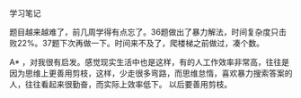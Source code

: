 学习笔记

题目越来越难了，前几周学得有点忘了。36题做出了暴力解法，时间复杂度只击败22%。37题下次再做一下。时间来不及了，爬楼梯之前做过，凑个数。

A* ，对我很有启发。感觉现实生活中也是这样，有的人工作效率非常高，往往是因为思维上更善用剪枝，这样，少走很多弯路，而思维怠惰，喜欢暴力搜索答案的人，往往看起来很勤奋，而实际上效率低下。
以后要善用剪枝。
